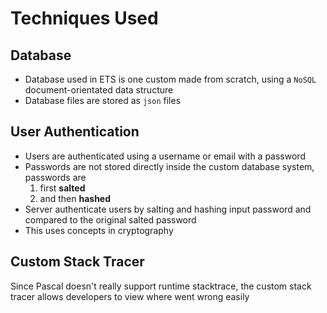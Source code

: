 # Techniques Used

## Database
- Database used in ETS is one custom made from scratch, using a `NoSQL` document-orientated data structure
- Database files are stored as `json` files

## User Authentication
- Users are authenticated using a username or email with a password
- Passwords are not stored directly inside the custom database system, passwords are
  1. first **salted**
  2. and then **hashed**
- Server authenticate users by salting and hashing input password and compared to the original salted password
- This uses concepts in cryptography

## Custom Stack Tracer
Since Pascal doesn't really support runtime stacktrace, the custom stack tracer allows developers to view where went wrong easily